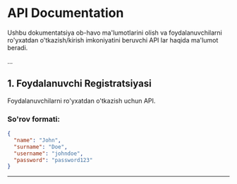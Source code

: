 # API Documentation

Ushbu dokumentatsiya ob-havo ma'lumotlarini olish va foydalanuvchilarni ro'yxatdan o'tkazish/kirish imkoniyatini beruvchi API lar haqida ma'lumot beradi.

...

## 1. Foydalanuvchi Registratsiyasi

Foydalanuvchilarni ro'yxatdan o'tkazish uchun API.


### So'rov formati:
```json
{
  "name": "John",
  "surname": "Doe",
  "username": "johndoe",
  "password": "password123"
}
```
---


